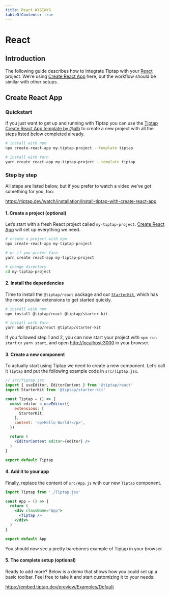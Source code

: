 ```yaml
---
title: React WYSIWYG
tableOfContents: true
---
```


# React

## Introduction
The following guide describes how to integrate Tiptap with your [React](https://reactjs.org/) project. We’re using [Create React App](https://reactjs.org/docs/getting-started.html) here, but the workflow should be similar with other setups.

## Create React App

### Quickstart
If you just want to get up and running with Tiptap you can use the [Tiptap Create React App template by @alb](https://github.com/alb/cra-template-tiptap) to create a new project with all the steps listed below completed already.

```bash
# install with npm
npx create-react-app my-tiptap-project --template tiptap

# install with Yarn
yarn create react-app my-tiptap-project --template tiptap
```

### Step by step
All steps are listed below, but if you prefer to watch a video we’ve got something for you, too:

https://tiptap.dev/watch/installation/install-tiptap-with-create-react-app

#### 1. Create a project (optional)
Let’s start with a fresh React project called `my-tiptap-project`. [Create React App](https://reactjs.org/docs/getting-started.html) will set up everything we need.

```bash
# create a project with npm
npx create-react-app my-tiptap-project

# or if you prefer Yarn
yarn create react-app my-tiptap-project

# change directory
cd my-tiptap-project
```

#### 2. Install the dependencies
Time to install the `@tiptap/react` package and our [`StarterKit`](/api/extensions/starter-kit), which has the most popular extensions to get started quickly.

```bash
# install with npm
npm install @tiptap/react @tiptap/starter-kit

# install with Yarn
yarn add @tiptap/react @tiptap/starter-kit
```

If you followed step 1 and 2, you can now start your project with `npm run start` or `yarn start`, and open [http://localhost:3000](http://localhost:3000) in your browser.

#### 3. Create a new component
To actually start using Tiptap we need to create a new component. Let’s call it `Tiptap` and put the following example code in `src/Tiptap.jsx`.

```jsx
// src/Tiptap.jsx
import { useEditor, EditorContent } from '@tiptap/react'
import StarterKit from '@tiptap/starter-kit'

const Tiptap = () => {
  const editor = useEditor({
    extensions: [
      StarterKit,
    ],
    content: '<p>Hello World!</p>',
  })

  return (
    <EditorContent editor={editor} />
  )
}

export default Tiptap
```

#### 4. Add it to your app
Finally, replace the content of `src/App.js` with our new `Tiptap` component.

```jsx
import Tiptap from './Tiptap.jsx'

const App = () => {
  return (
    <div className="App">
      <Tiptap />
    </div>
  )
}

export default App
```

You should now see a pretty barebones example of Tiptap in your browser.

#### 5. The complete setup (optional)
Ready to add more? Below is a demo that shows how you could set up a basic toolbar. Feel free to take it and start customizing it to your needs:

https://embed.tiptap.dev/preview/Examples/Default
